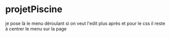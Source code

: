 # projetPiscine

je pose là le menu déroulant si on veut l'edit plus après
et pour le css il reste à centrer le menu sur la page
